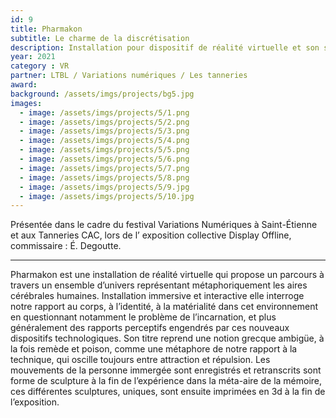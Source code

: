 ```yaml
---
id: 9
title: Pharmakon
subtitle: Le charme de la discrétisation
description: Installation pour dispositif de réalité virtuelle et son spatialisé
year: 2021
category : VR
partner: LTBL / Variations numériques / Les tanneries
award:
background: /assets/imgs/projects/bg5.jpg
images:
  - image: /assets/imgs/projects/5/1.png
  - image: /assets/imgs/projects/5/2.png
  - image: /assets/imgs/projects/5/3.png
  - image: /assets/imgs/projects/5/4.png
  - image: /assets/imgs/projects/5/5.png
  - image: /assets/imgs/projects/5/6.png
  - image: /assets/imgs/projects/5/7.png
  - image: /assets/imgs/projects/5/8.png
  - image: /assets/imgs/projects/5/9.jpg
  - image: /assets/imgs/projects/5/10.jpg
---
```

Présentée dans le cadre du festival Variations Numériques à Saint-Étienne et aux Tanneries CAC, lors de l’ exposition collective Display Offline, commissaire : É. Degoutte.

---

Pharmakon est une installation de réalité virtuelle qui propose un parcours à travers un ensemble d’univers représentant métaphoriquement les aires cérébrales humaines. 
Installation immersive et interactive elle interroge notre rapport au corps, à l’identité, à la matérialité dans cet environnement en questionnant notamment le problème de l’incarnation, et plus généralement des rapports perceptifs engendrés par ces nouveaux dispositifs technologiques. 
Son titre reprend une notion grecque ambigüe, à la fois remède et poison, comme une métaphore de notre rapport à la technique, qui oscille toujours entre attraction et répulsion. 
Les mouvements de la personne immergée sont enregistrés et retranscrits sont forme de sculpture à la fin de l’expérience dans la méta-aire de la mémoire, ces différentes sculptures, uniques, sont ensuite imprimées en 3d à la fin de l’exposition. 